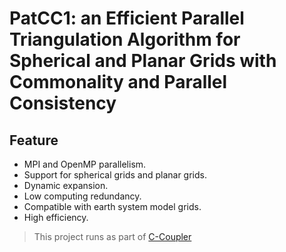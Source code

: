 # PatCC1: an Efficient Parallel Triangulation Algorithm for Spherical and Planar Grids with Commonality and Parallel Consistency

## Feature

- MPI and OpenMP parallelism.
- Support for spherical grids and planar grids.
- Dynamic expansion.
- Low computing redundancy.
- Compatible with earth system model grids.
- High efficiency.

> This project runs as part of [C-Coupler](https://github.com/C-Coupler-Group/c-coupler-lib)
